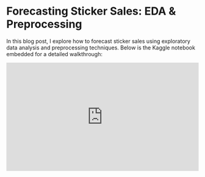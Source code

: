 # Forecasting Sticker Sales: EDA & Preprocessing

In this blog post, I explore how to forecast sticker sales using exploratory data analysis and preprocessing techniques. Below is the Kaggle notebook embedded for a detailed walkthrough:

<div class="responsive-iframe">
  <iframe 
    src="https://www.kaggle.com/code/hoale2908/forecasting-sticker-sales-eda-preprocessing/embed"
    frameborder="0" 
    allowfullscreen>
  </iframe>
</div>

<style>
  .responsive-iframe {
    width: 100%;
    height: 0;
    padding-bottom: 56.25%; /* 16:9 Aspect Ratio */
    position: relative;
  }
  .responsive-iframe iframe {
    position: absolute;
    top: 0;
    left: 0;
    width: 100%;
    height: 100%;
  }
</style>